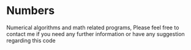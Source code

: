 # Numbers
Numerical algorithms and math related programs, Please feel free to contact me if you need any further information or have any suggestion regarding this code
